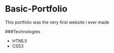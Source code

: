 # Basic-Portfolio
This portfolio was the very first website i ever made

###Technologies

* HTML5
* CSS3
